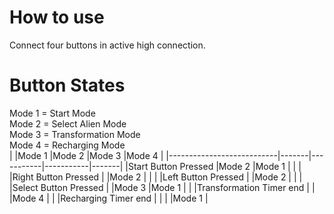 # How to use 
 Connect four buttons in active high connection.  
# Button States
Mode 1 = Start Mode  
Mode 2 = Select Alien Mode  
Mode 3 = Transformation Mode  
Mode 4 = Recharging Mode  
|							|Mode 1	|Mode 2		|Mode 3		|Mode 4	|
|---------------------------|-------|-----------|-----------|-------|
|Start Button Pressed		|Mode 2	|Mode 1		|			|		|
|Right Button Pressed		|		|Mode 2		|			|		|
|Left Button Pressed		|		|Mode 2		|			|		|
|Select Button Pressed		|		|Mode 3		|Mode 1		|		|
|Transformation Timer end	|		|			|Mode 4		|		|
|Recharging Timer end		|		|			|			|Mode 1	|